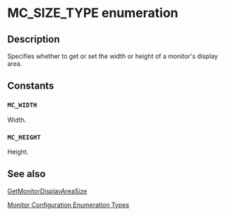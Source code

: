 # MC_SIZE_TYPE enumeration

## Description

Specifies whether to get or set the width or height of a monitor's display area.

## Constants

### `MC_WIDTH`

Width.

### `MC_HEIGHT`

Height.

## See also

[GetMonitorDisplayAreaSize](https://learn.microsoft.com/windows/desktop/api/highlevelmonitorconfigurationapi/nf-highlevelmonitorconfigurationapi-getmonitordisplayareasize)

[Monitor Configuration Enumeration Types](https://learn.microsoft.com/windows/desktop/Monitor/monitor-configuration-enumeration-types)